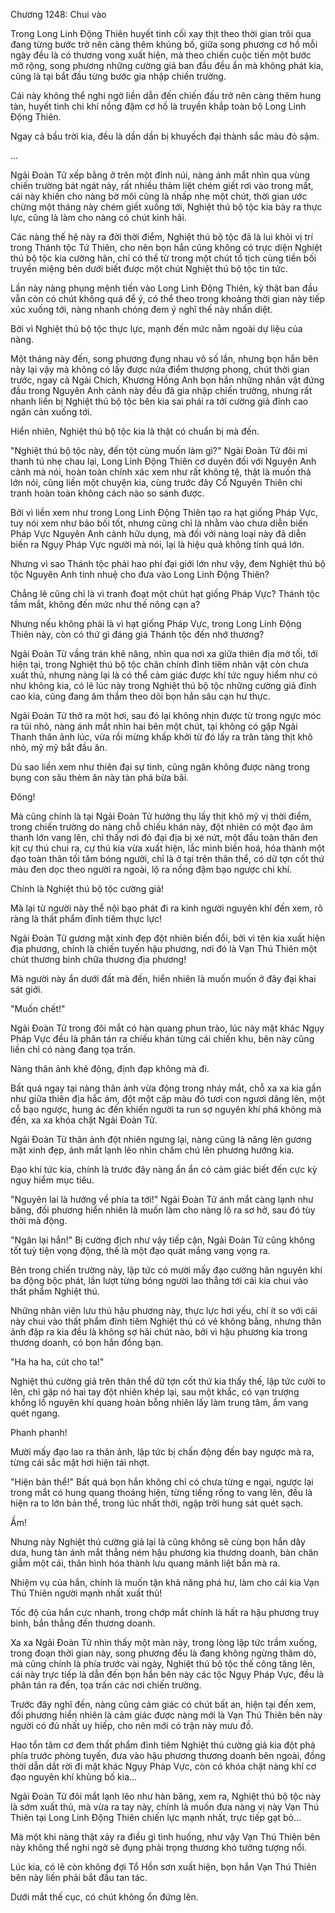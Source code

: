 




Chương 1248: Chui vào


Trong Long Linh Động Thiên huyết tinh cối xay thịt theo thời gian trôi qua đang từng bước trở nên càng thêm khủng bố, giữa song phương cơ hồ mỗi ngày đều là có thương vong xuất hiện, mà theo chiến cuộc tiến một bước mở rộng, song phương những cường giả ban đầu đều ẩn mà không phát kia, cũng là tại bắt đầu từng bước gia nhập chiến trường.

Cái này không thể nghi ngờ liền dẫn đến chiến đấu trở nên càng thêm hung tàn, huyết tinh chi khí nồng đậm cơ hồ là truyền khắp toàn bộ Long Linh Động Thiên.

Ngay cả bầu trời kia, đều là dần dần bị khuyếch đại thành sắc màu đỏ sậm.

...

Ngải Đoàn Tử xếp bằng ở trên một đỉnh núi, nàng ánh mắt nhìn qua vùng chiến trường bát ngát này, rất nhiều thảm liệt chém giết rơi vào trong mắt, cái này khiến cho nàng bờ môi cũng là nhấp nhẹ một chút, thời gian ước chừng một tháng này chém giết xuống tới, Nghiệt thú bộ tộc kia bày ra thực lực, cũng là làm cho nàng có chút kinh hãi.

Các nàng thế hệ này ra đời thời điểm, Nghiệt thú bộ tộc đã là lui khỏi vị trí trong Thánh tộc Tứ Thiên, cho nên bọn hắn cũng không có trực diện Nghiệt thú bộ tộc kia cường hãn, chỉ có thể từ trong một chút tổ tịch cùng tiền bối truyền miệng bên dưới biết được một chút Nghiệt thú bộ tộc tin tức.

Lần này nàng phụng mệnh tiến vào Long Linh Động Thiên, kỳ thật ban đầu vẫn còn có chút không quá để ý, có thể theo trong khoảng thời gian này tiếp xúc xuống tới, nàng nhanh chóng đem ý nghĩ thế này nhấn diệt.

Bởi vì Nghiệt thú bộ tộc thực lực, mạnh đến mức nằm ngoài dự liệu của nàng.

Một tháng này đến, song phương đụng nhau vô số lần, nhưng bọn hắn bên này lại vậy mà không có lấy được nửa điểm thượng phong, chút thời gian trước, ngay cả Ngải Chích, Khương Hồng Anh bọn hắn những nhân vật đứng đầu trong Nguyên Anh cảnh này đều đã gia nhập chiến trường, nhưng rất nhanh liền bị Nghiệt thú bộ tộc bên kia sai phái ra tới cường giả đỉnh cao ngăn cản xuống tới.

Hiển nhiên, Nghiệt thú bộ tộc kia là thật có chuẩn bị mà đến.

"Nghiệt thú bộ tộc này, đến tột cùng muốn làm gì?" Ngải Đoàn Tử đôi mi thanh tú nhẹ chau lại, Long Linh Động Thiên cơ duyên đối với Nguyên Anh cảnh mà nói, hoàn toàn chính xác xem như rất không tệ, thật là muốn thả lớn nói, cũng liền một chuyện kia, cùng trước đây Cổ Nguyên Thiên chi tranh hoàn toàn không cách nào so sánh được.

Bởi vì liền xem như trong Long Linh Động Thiên tạo ra hạt giống Pháp Vực, tuy nói xem như bảo bối tốt, nhưng cũng chỉ là nhằm vào chưa diễn biến Pháp Vực Nguyên Anh cảnh hữu dụng, mà đối với nàng loại này đã diễn biến ra Ngụy Pháp Vực người mà nói, lại là hiệu quả không tính quá lớn.

Nhưng vì sao Thánh tộc phải hao phí đại giới lớn như vậy, đem Nghiệt thú bộ tộc Nguyên Anh tinh nhuệ cho đưa vào Long Linh Động Thiên?

Chẳng lẽ cũng chỉ là vì tranh đoạt một chút hạt giống Pháp Vực? Thánh tộc tầm mắt, không đến mức như thế nông cạn a?

Nhưng nếu không phải là vì hạt giống Pháp Vực, trong Long Linh Động Thiên này, còn có thứ gì đáng giá Thánh tộc đến nhớ thương?

Ngải Đoàn Tử vầng trán khẽ nâng, nhìn qua nơi xa giữa thiên địa mờ tối, tới hiện tại, trong Nghiệt thú bộ tộc chân chính đỉnh tiêm nhân vật còn chưa xuất thủ, nhưng nàng lại là có thể cảm giác được khí tức nguy hiểm như có như không kia, có lẽ lúc này trong Nghiệt thú bộ tộc những cường giả đỉnh cao kia, cũng đang âm thầm theo dõi bọn hắn sâu cạn hư thực.

Ngải Đoàn Tử thở ra một hơi, sau đó lại không nhịn được từ trong ngực móc ra túi nhỏ, nàng ánh mắt nhìn hai bên một chút, tại không có gặp Ngải Thanh thân ảnh lúc, vừa rồi mừng khấp khởi từ đó lấy ra trân tàng thịt khô nhỏ, mỹ mỹ bắt đầu ăn.

Dù sao liền xem như thiên đại sự tình, cũng ngăn không được nàng trong bụng con sâu thèm ăn này tàn phá bừa bãi.

Đông!

Mà cũng chính là tại Ngải Đoàn Tử hưởng thụ lấy thịt khô mỹ vị thời điểm, trong chiến trường do nàng chỗ chiếu khán này, đột nhiên có một đạo âm thanh lớn vang lên, chỉ thấy nơi đó đại địa bị xé nứt, một đầu toàn thân đen kịt cự thú chui ra, cự thú kia vừa xuất hiện, lắc mình biến hoá, hóa thành một đạo toàn thân tối tăm bóng người, chỉ là ở tại trên thân thể, có dữ tợn cốt thứ màu đen dọc theo người ra ngoài, lộ ra nồng đậm bạo ngược chi khí.

Chính là Nghiệt thú bộ tộc cường giả!

Mà lại từ người này thể nội bạo phát đi ra kinh người nguyên khí đến xem, rõ ràng là thất phẩm đỉnh tiêm thực lực!

Ngải Đoàn Tử gương mặt xinh đẹp đột nhiên biến đổi, bởi vì tên kia xuất hiện địa phương, chính là chiến tuyến hậu phương, nơi đó là Vạn Thú Thiên một chút thương binh chữa thương địa phương!

Mà người này ẩn dưới đất mà đến, hiển nhiên là muốn muốn ở đây đại khai sát giới.

"Muốn chết!"

Ngải Đoàn Tử trong đôi mắt có hàn quang phun trào, lúc này mặt khác Ngụy Pháp Vực đều là phân tán ra chiếu khán từng cái chiến khu, bên này cũng liền chỉ có nàng đang tọa trấn.

Nàng thân ảnh khẽ động, định đạp không mà đi.

Bất quá ngay tại nàng thân ảnh vừa động trong nháy mắt, chỗ xa xa kia gần như giữa thiên địa hắc ám, đột một cặp màu đỏ tươi con ngươi dâng lên, một cỗ bạo ngược, hung ác đến khiến người ta run sợ nguyên khí phá không mà đến, xa xa khóa chặt Ngải Đoàn Tử.

Ngải Đoàn Tử thân ảnh đột nhiên ngưng lại, nàng cũng là nâng lên gương mặt xinh đẹp, ánh mắt lạnh lẽo nhìn chăm chú lên phương hướng kia.

Đạo khí tức kia, chính là trước đây nàng ẩn ẩn có cảm giác biết đến cực kỳ nguy hiểm mục tiêu.

"Nguyên lai là hướng về phía ta tới!" Ngải Đoàn Tử ánh mắt càng lạnh như băng, đối phương hiển nhiên là muốn làm cho nàng lộ ra sơ hở, sau đó tùy thời mà động.

"Ngăn lại hắn!" Bị cường địch như vậy tiếp cận, Ngải Đoàn Tử cũng không tốt tuỳ tiện vọng động, thế là một đạo quát mắng vang vọng ra.

Bên trong chiến trường này, lập tức có mười mấy đạo cường hãn nguyên khí ba động bộc phát, lần lượt từng bóng người lao thẳng tới cái kia chui vào thất phẩm Nghiệt thú.

Những nhân viên lưu thủ hậu phương này, thực lực hơi yếu, chí ít so với cái này chui vào thất phẩm đỉnh tiêm Nghiệt thú có vẻ không bằng, nhưng thân ảnh đập ra kia đều là không sợ hãi chút nào, bởi vì hậu phương kia trong thương doanh, có bọn hắn đồng bạn.

"Ha ha ha, cút cho ta!"

Nghiệt thú cường giả trên thân thể dữ tợn cốt thứ kia thấy thế, lập tức cười to lên, chỉ gặp nó hai tay đột nhiên khép lại, sau một khắc, có vạn trượng khổng lồ nguyên khí quang hoàn bỗng nhiên lấy làm trung tâm, ầm vang quét ngang.

Phanh phanh!

Mười mấy đạo lao ra thân ảnh, lập tức bị chấn động đến bay ngược mà ra, từng cái sắc mặt hơi hiện tái nhợt.

"Hiện bản thể!" Bất quá bọn hắn không chỉ có chưa từng e ngại, ngược lại trong mắt có hung quang thoáng hiện, từng tiếng rống to vang lên, đều là hiện ra to lớn bản thể, trong lúc nhất thời, ngập trời hung sát quét sạch.

Ầm!

Nhưng này Nghiệt thú cường giả lại là cũng không sẽ cùng bọn hắn dây dưa, hung tàn ánh mắt thẳng ném hậu phương kia thương doanh, bàn chân giẫm một cái, thân hình hóa thành lưu quang mãnh liệt bắn mà ra.

Nhiệm vụ của hắn, chính là muốn tận khả năng phá hư, làm cho cái kia Vạn Thú Thiên người mạnh nhất xuất thủ!

Tốc độ của hắn cực nhanh, trong chớp mắt chính là hất ra hậu phương truy binh, bắn thẳng đến thương doanh.

Xa xa Ngải Đoàn Tử nhìn thấy một màn này, trong lòng lập tức trầm xuống, trong đoạn thời gian này, song phương đều là đang không ngừng thăm dò, mà cũng chính là phía trước vài ngày, Nghiệt thú bộ tộc thế công tăng lên, cái này trực tiếp là dẫn đến bọn hắn bên này các tộc Ngụy Pháp Vực, đều là phân tán ra đến, tọa trấn các nơi chiến trường.

Trước đây nghĩ đến, nàng cũng cảm giác có chút bất an, hiện tại đến xem, đối phương hiển nhiên là cảm giác được nàng mới là Vạn Thú Thiên bên này người có đủ nhất uy hiếp, cho nên mới có trận này mưu đồ.

Hao tổn tâm cơ đem thất phẩm đỉnh tiêm Nghiệt thú cường giả kia đột phá phía trước phòng tuyến, đưa vào hậu phương thương doanh bên ngoài, đồng thời dẫn dắt rời đi mặt khác Ngụy Pháp Vực, còn có khóa chặt nàng khí cơ đạo nguyên khí khủng bố kia...

Ngải Đoàn Tử đôi mắt lạnh lẽo như hàn băng, xem ra, Nghiệt thú bộ tộc này là sớm xuất thủ, mà vừa ra tay này, chính là muốn đưa nàng vị này Vạn Thú Thiên tại Long Linh Động Thiên chiến lực mạnh nhất, trực tiếp gạt bỏ...

Mà một khi nàng thật xảy ra điều gì tình huống, như vậy Vạn Thú Thiên bên này không thể nghi ngờ sẽ đụng phải trọng thương khó tưởng tượng nổi.

Lúc kia, có lẽ còn không đợi Tổ Hồn sơn xuất hiện, bọn hắn Vạn Thú Thiên bên này liền phải bắt đầu tan tác.

Dưới mắt thế cục, có chút không ổn đứng lên.




